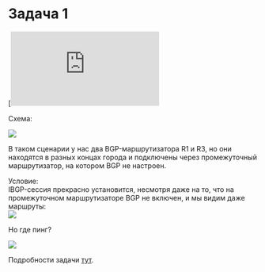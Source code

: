 # Задача 1

[![](https://dan4i4ek.info/src/93.html)  

Схема:  

![](https://dan4i4ek.info/src/0_c6fa7_21653201_XL.png)  

В таком сценарии у нас два BGP-маршрутизатора R1 и R3, но они находятся в разных концах города и подключены через промежуточный маршрутизатор, на котором BGP не настроен.  

Условие:  
IBGP-сессия прекрасно установится, несмотря даже на то, что на промежуточном маршрутизаторе BGP не включен, и мы видим даже маршруты:  
![](https://dan4i4ek.info/src/0_c6fa8_d406a9fe_XL.png)  

Но где пинг?  

![](https://dan4i4ek.info/src/0_c6fa9_cc5f4a92_XL.png)  

Подробности задачи [тут](https://linkmeup.ru/blog/93.html).  